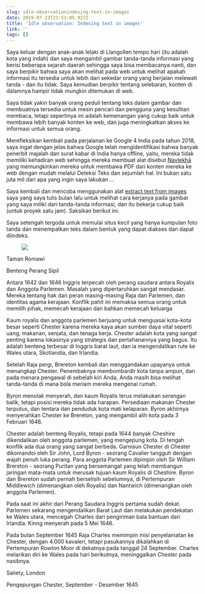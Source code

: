 ```yaml
---
slug: idle-observationindexing-text-in-images
date: 2019-07-23T23:53:05.927Z
title: 'Idle observation: Indexing text in images'
link: ''
tags: []
---
```


Saya keluar dengan anak-anak lelaki di Llangollen tempo hari (itu adalah kota yang indah) dan saya mengambil gambar tanda-tanda informasi yang berisi beberapa sejarah daerah sehingga saya bisa membacanya nanti, dan saya berpikir bahwa saya akan melihat pada web untuk melihat apakah informasi itu tersedia untuk lebih dari sekedar orang yang berjalan melewati tanda - dan itu tidak. Saya kemudian berpikir tentang selebaran, konten di dalamnya hampir tidak mungkin ditemukan di web.

Saya tidak yakin banyak orang peduli tentang teks dalam gambar dan membuatnya tersedia untuk mesin pencari dan pengguna yang kesulitan membaca, tetapi sepertinya ini adalah kemenangan yang cukup baik untuk membawa lebih banyak konten ke web, dan juga meningkatkan akses ke informasi untuk semua orang.

Merefleksikan kembali pada perjalanan ke Google 4 India pada tahun 2018, saya ingat dengan jelas bahwa Google telah mengidentifikasi bahwa banyak penerbit majalah dan surat kabar di India hanya offline, yaitu, mereka tidak memiliki kehadiran web sehingga mereka membuat alat disebut [Navlekh&#x0101;](https://navlekha.withgoogle.com/intl/en/#!/overview) yang memungkinkan mereka untuk membawa PDF dari konten mereka ke web dengan mudah melalui Deteksi Teks dan sejumlah hal. Ini bukan satu juta mil dari apa yang ingin saya lakukan ...

Saya kembali dan mencoba menggunakan alat [extract text from images](/extracting-text-from-an-imageexperiments-with-shape-detection/) saya yang saya tulis bulan lalu untuk melihat cara kerjanya pada gambar yang saya miliki dari tanda-tanda informasi, dan itu bekerja cukup baik (untuk proyek satu jam). Saksikan berikut ini.

Saya setengah tergoda untuk memulai situs kecil yang hanya kumpulan foto tanda dan menempatkan teks dalam bentuk yang dapat diakses dan dapat diindeks.

<figure><img src="/images/2019-07-23-idle-observationindexing-text-in-images-0.jpeg"></figure>

Taman Romawi

Benteng Perang Sipil

Antara 1642 dan 1646 Inggris terpecah oleh perang saudara antara Royalis dan Anggota Parlemen. Masalah yang dipertaruhkan sangat mendasar. Mereka tentang hak dan peran masing-masing Raja dan Parlemen, dan identitas agama kerajaan. Konflik pahit ini memaksa semua orang untuk memilih pihak, memecah kerajaan dan bahkan memecah keluarga

Kaum royalis dan anggota parlemen berjuang untuk menguasai kota-kota besar seperti Chester karena mereka kaya akan sumber daya vital seperti uang, makanan, senjata, dan tenaga kerja. Chester adalah kota yang sangat penting karena lokasinya yang strategis dan pertahanannya yang bagus. Itu adalah benteng terbesar di Inggris barat laut, dan ia mengendalikan rute ke Wales utara, Skotlandia, dan Irlandia.

Setelah Raja pergi, Brereton kembali dan menggandakan upayanya untuk menangkap Chester. Penembaknya membombardir kota tanpa ampun, dan pada menara pengawal di sebelah kiri Anda, Anda masih bisa melihat tanda-tanda di mana bola meriam mereka mengenai rumah.

Byron menolak menyerah, dan kaum Royalis terus melakukan serangan balik, tetapi posisi mereka tidak ada harapan. Persediaan makanan Chester terputus, dan tentara dan penduduk kota mati kelaparan. Byron akhirnya menyerahkan Chester ke Brereton, yang mengambil alih kota pada 3 Februari 1646.

Chester adalah benteng Royalis, tetapi pada 1644 banyak Cheshire dikendalikan oleh anggota parlemen, yang mengepung kota. Di tengah konflik ada dua orang yang sangat berbeda. Garnisun Chester di Chester dikomandoi oleh Sir John, Lord Byron - seorang Cavalier tangguh dengan wajah penuh luka perang. Para anggota Parlemen dipimpin oleh Sir William Brereton - seorang Puritan yang bersemangat yang telah membangun jaringan mata-mata untuk merusak tujuan kaum Royalis di Cheshire. Byron dan Brereton sudah pernah berselisih sebelumnya, di Pertempuran Middlewich (dimenangkan oleh Royalis) dan Nantwich (dimenangkan oleh anggota Parlemen).

Pada saat ini akhir dari Perang Saudara Inggris pertama sudah dekat. Parlemen sekarang mengendalikan Barat Laut dan melakukan pendekatan ke Wales utara, mencegah Charles dari pengiriman bala bantuan dari Irlandia. Kinng menyerah pada 5 Mei 1646.

Pada bulan September 1645 Raja Charles memimpin misi penyelamatan ke Chester, dengan 4.000 kavaleri, tetapi pasukannya dikalahkan di Pertempuran Rowton Moor di dekatnya pada tanggal 24 September. Charles melarikan diri ke Wales pada hari berikutnya, meninggalkan Chester pada nasibnya.

Saliety, London

Pengepungan Chester, September - Desember 1645

